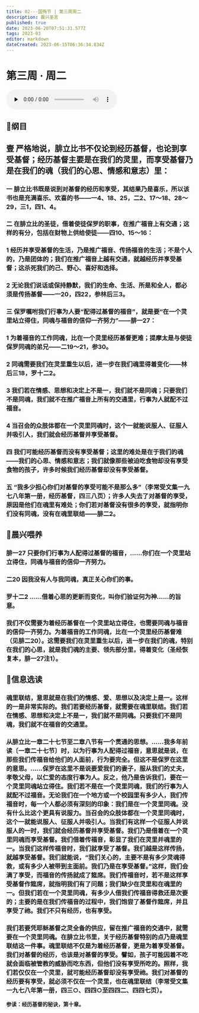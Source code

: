 ```yaml
---
title: 02---国殇节 | 第三周周二
description: 晨兴圣言
published: true
date: 2023-06-20T07:51:31.577Z
tags: 2023-03
editor: markdown
dateCreated: 2023-06-15T06:36:34.834Z
---
```


# 第三周 · 周二
<audio id="audio" controls="" preload="none">
      <source id="mp3" src="/2023-03/week3/week3day2.mp3">
</audio>

## 📖纲目

## 壹	严格地说，腓立比书不仅论到经历基督，也论到享受基督；经历基督主要是在我们的灵里，而享受基督乃是在我们的魂（我们的心思、情感和意志）里：

### 一	腓立比书既是说到对基督的经历和享受，其结果乃是喜乐，所以该书也是充满喜乐、欢喜的书——一4、18、25，二2、17～18、28～29，三1，四1、4。

### 二	在腓立比的圣徒，借着使徒保罗的职事，在推广福音上有交通；这样的有分，包括在财物上供给使徒——四10、15～16：

### 1	经历并享受基督的生活，乃是推广福音、传扬福音的生活；不是个人的，乃是团体的；我们在推广福音上越有交通，就越经历并享受基督；这杀死我们的己、野心、喜好和选择。

### 2	无论我们说话或保持静默，我们的生命、生活、所是和全人，都必须是传扬基督——一20，四22，参林后三3。

### 三	保罗嘱咐我们行事为人要“配得过基督的福音”，就是要“在一个灵里站立得住，同魂与福音的信仰一齐努力”——腓一27：

### 1	为着福音的工作同魂，比在一个灵里经历基督更难；提摩太是与使徒保罗同魂的弟兄——二19～21，参30。

### 2	同魂需要我们在灵里重生以后，进一步在我们魂里得着变化——林后三18，罗十二2。

### 3	我们若在情感、思想和决定上不是一，我们就不是同魂；只要我们不是同魂，我们就不在推广福音上所有的交通里，行事为人就配不过福音。

### 4	当召会的众肢体都在一个灵里同魂时，这个一就能说服人、征服人并吸引人，我们就会经历基督并享受基督。

### 四	我们可能经历基督而没有享受基督；这里的难处是在于我们的魂——我们的心思、情感和意志；我们就像那些被迫吃食物却没有享受食物的孩子，许多时候我们经历基督却没有享受基督。

### 五	“我多少担心你们对基督的享受可能不是那么多”（李常受文集一九七八年第一册，经历基督，四三八页）；许多人失去了对基督的享受，原因是他们在魂里有难处；你们若对基督没有很多的享受，就指明你们没有同魂，没有在魂里联结——腓二2。

## 📖晨兴喂养

### 腓一27    只要你们行事为人配得过基督的福音，……你们在一个灵里站立得住，同魂与福音的信仰一齐努力。

### 二20    因我没有人与我同魂，真正关心你们的事。

### 罗十二2    ……借着心思的更新而变化，叫你们验证何为神……的旨意。

### 我们不仅需要为着经历基督在一个灵里站立得住，也需要同魂与福音的信仰一齐努力。为着福音的工作同魂，比在一个灵里经历基督难（见腓二20）。这需要我们在灵里重生以后，进一步在我们的魂，特别在我们的心思，就是我们魂的主要、领先部分里，得着变化（圣经恢复本，腓一27注1）。

## 📖信息选读

### 魂里联结，意思就是在我们的情感、爱、思想以及决定上是一。这样的一是非常实际的。我们若要经历基督，就需要在魂里联结。我们若在情感、思想和决定上不是一，我们就不是同魂。只要我们不是同魂，我们就不在福音的交通里。

### 从腓立比一章二十七节至二章八节有一个贯通的思想。……我多年前读〔一章二十七节〕时，以为行事为人配得过福音，意思就是说，在那些我们传福音给他们的人面前，行为要完全。但这不是保罗在这里的意思。……保罗在这里不是说要爱我们的妻子，服从我们的丈夫，孝敬父母，以仁爱的态度行事为人。反之，他乃是告诉我们，要在一个灵里同魂站立得住。我们若不是在一个灵里同魂，我们的行事为人就配不过福音。无论我们在一个地方或一个校园里有多少人，我们传福音时，每一个人都必须有深刻的印象：我们是在一个灵里同魂。没有什么比这个更具有说服力。当召会的众肢体都在一个灵里同魂时，这个一就能说服人、征服人并吸引人。当我们有这样一个征服人并说服人的一时，我们就会经历基督并享受基督。我们乃是借着在一个灵里同魂而享受基督。我们借着传福音，彰显了我们在灵里并魂里的一。当我们这样传福音时，我们就享受了基督。我们越是这样传扬，就越享受基督。我们就能说，“我们关心的，主要不是有多少灵魂得救，或有多少人被带到主面前。我们乃是在享受基督。”这样，我们会满了享受，而福音的传扬就成了筵席。我们传福音时，若不是这样享受基督作筵席，就指明我们有了问题；我们缺少在灵里和在魂里的一。但我们若在一个灵里同魂，有多少人借我们传福音得救还是次要的；主要的是在我们传福音的过程中，我们饱尝了基督作筵席，并且享受了祂。我们不只有经历，也有享受。

### 我们若要凭耶稣基督之灵全备的供应，留在推广福音的交通中，就需要在一个灵里同魂。在腓立比书里，关于经历基督特别的点乃是魂里联结这一件事。魂里联结不仅是为着经历基督，更是为着享受基督。我们对基督的经历，也该是对基督的享受。譬如，孩子可能因着不吃就会面临被管教的威胁而吃东西，但他们没有享受所吃的。照样，我们若仅仅在一个灵里，就可能经历基督却没有享受祂。我们对基督的经历要有享受，就必须不仅在一个灵里，也在魂里联结（李常受文集一九七八年第一册，四三○、四四○至四四二、四四七页）。

**参读：经历基督的秘诀，第十章。**